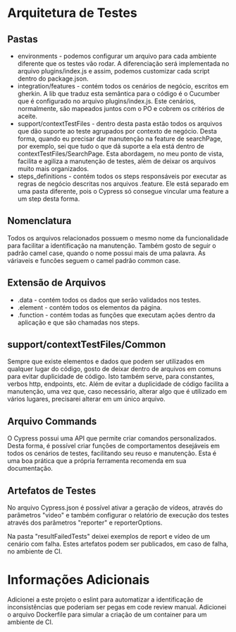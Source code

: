 # Arquitetura de Testes

## Pastas

- environments - podemos configurar um arquivo para cada ambiente diferente que os testes vão rodar. A diferenciação será implementada no arquivo plugins/index.js e assim, podemos customizar cada script dentro do package.json.
- integration/features - contém todos os cenários de negócio, escritos em gherkin. A lib que traduz esta semântica para o código é o Cucumber que é configurado no arquivo plugins/index.js.
Este cenários, normalmente, são mapeados juntos com o PO e cobrem os critérios de aceite.
- support/contextTestFiles - dentro desta pasta estão todos os arquivos que dão suporte ao teste agrupados por contexto de negócio. Desta forma, quando eu precisar dar manutenção na feature de searchPage, por exemplo, sei que tudo o que dá suporte a ela está dentro de contextTestFiles/SearchPage.
Esta abordagem, no meu ponto de vista, facilita e agiliza a manutenção de testes, além de deixar os arquivos muito mais organizados.
- steps_definitions - contém todos os steps responsáveis por executar as regras de negócio descritas nos arquivos .feature. Ele está separado em uma pasta diferente, pois o Cypress só consegue vincular uma feature a um step desta forma. 

## Nomenclatura

Todos os arquivos relacionados possuem o mesmo nome da funcionalidade para facilitar a identificação na manutenção.
Também gosto de seguir o padrão camel case, quando o nome possui mais de uma palavra.
As váriaveis e funcões seguem o camel padrão common case.

## Extensão de Arquivos

- .data - contém todos os dados que serão validados nos testes.
- .element - contém todos os elementos da página.
- .function - contém todas as funções que executam ações dentro da aplicação e que são chamadas nos steps.

## support/contextTestFiles/Common

Sempre que existe elementos e dados que podem ser utilizados em qualquer lugar do código, gosto de deixar dentro de arquivos em comuns para evitar duplicidade de código. 
Isto também serve, para constantes, verbos http, endpoints, etc. 
Além de evitar a duplicidade de código facilita a manutenção, uma vez que, caso necessário, alterar algo que é utilizado em vários lugares, precisarei alterar em um único arquivo.

## Arquivo Commands 

O Cypress possui uma API que permite criar comandos personalizados. Desta forma, é possível criar funções de comportamentos desejáveis em todos os cenários de testes, facilitando seu reuso e manutenção.
Esta é uma boa prática que a própria ferramenta recomenda em sua documentação.

## Artefatos de Testes

No arquivo Cypress.json é possível ativar a geração de vídeos, através do parâmetros "video" e também configurar o relatório de execução dos testes através dos parâmetros "reporter" e reporterOptions.

Na pasta "resultFailedTests" deixei exemplos de report e vídeo de um cenário com falha.
Estes artefatos podem ser publicados, em caso de falha, no ambiente de CI.

# Informações Adicionais

Adicionei a este projeto o eslint para automatizar a identificação de inconsistências que poderiam ser pegas em code review manual. 
Adicionei o arquivo Dockerfile para simular a criação de um container para um ambiente de CI.